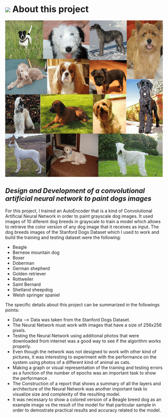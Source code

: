 <h1> <img src = "https://media0.giphy.com/media/cNZqrH5IzOG0xrlWks/giphy.gif?cid=ecf05e47map255q427en9uprqc1sb0unjq5k4fnqg5pmhhs4&rid=giphy.gif&ct=s" width = 40px> About this project </h1>
<p align='center'>
</p>
<p align="center">
  <img src="https://github.com/CharlyProgrammer/Painting_DogsImages/blob/main/Imgs/Species-of-Stanford-dog-breeds-datasets.png" height="500"/>
</p>


## ***Design and Development of a convolutional artificial neural network to paint dogs images***

For this project, I trained an AutoEncoder that is a kind of Convolutional Artificial Neural Network in order to paint grayscale dog images. It used images of 10 diferent dog breeds in grayscale to train a model which allows to retrieve the color version of any dog image that it receives as input. The dog breeds images of the Stanford Dogs Dataset which I used to work and build the training and testing dataset were the following:

  * Beagle
  * Bernese mountain dog
  * Boxer
  * Doberman
  * German shepherd
  * Golden retriever
  * Rottweiler
  * Saint Bernard
  * Shetland sheepdog
  * Welsh springer spaniel

The specific details about this project can be summarized in the followings points:

  * Data --> Data was taken from the Stanford Dogs Dataset.
  * The Neural Network must work with images that have a size of 256x256 pixels.
  * Testing the Neural Network using additional photos that were downloaded from internet was a good way to see if the algorithm works properly.
  * Even though the network was not designed to work with other kind of pictures, it was interesting to experiment with the performance on the system using photos of a different kind of animal as cats.
  * Making a graph or visual representation of the training and testing errors as a function of the number of epochs was an important task to show the performance .
  * The Construction of a report that shows a summary of all the layers and architecture of the Neural Network was another important task to visualize size and complexity of the resulting model.
  * It was necessary to show a colored version of a Beagle breed dog as an example image vs the result of the model for that particular sample in order to demostrate practical results and accuracy related to the model.

